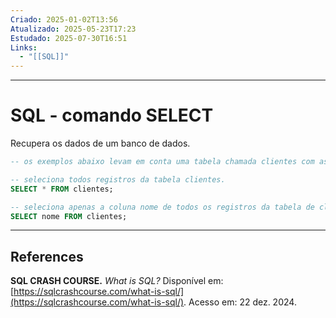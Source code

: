 ```yaml
---
Criado: 2025-01-02T13:56
Atualizado: 2025-05-23T17:23
Estudado: 2025-07-30T16:51
Links:
  - "[[SQL]]"
---
```

---
# SQL - comando SELECT

Recupera os dados de um banco de dados.

```SQL
-- os exemplos abaixo levam em conta uma tabela chamada clientes com as colunas nome, sobrenome e email.

-- seleciona todos registros da tabela clientes.
SELECT * FROM clientes;

-- seleciona apenas a coluna nome de todos os registros da tabela de clientes.
SELECT nome FROM clientes;
```

---
## References

**SQL CRASH COURSE.** _What is SQL?_ Disponível em: [https://sqlcrashcourse.com/what-is-sql/](https://sqlcrashcourse.com/what-is-sql/). Acesso em: 22 dez. 2024.